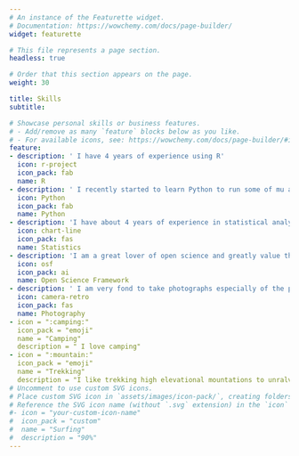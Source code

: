 ```yaml
---
# An instance of the Featurette widget.
# Documentation: https://wowchemy.com/docs/page-builder/
widget: featurette

# This file represents a page section.
headless: true

# Order that this section appears on the page.
weight: 30

title: Skills
subtitle:

# Showcase personal skills or business features.
# - Add/remove as many `feature` blocks below as you like.
# - For available icons, see: https://wowchemy.com/docs/page-builder/#icons
feature:
- description: ' I have 4 years of experience using R'
  icon: r-project
  icon_pack: fab
  name: R
- description: ' I recently started to learn Python to run some of mu analyses'
  icon: Python
  icon_pack: fab
  name: Python    
- description: 'I have about 4 years of experience in statistical analysis of different types of data'
  icon: chart-line
  icon_pack: fas
  name: Statistics
- description: 'I am a great lover of open science and greatly value their mission to increase the openness, integrity, and reproducibility in scientific research'
  icon: osf
  icon_pack: ai
  name: Open Science Framework    
- description: ' I am very fond to take photographs especially of the plants'
  icon: camera-retro
  icon_pack: fas
  name: Photography
- icon = ":camping:"
  icon_pack = "emoji"
  name = "Camping"
  description = " I love camping"  
- icon = ":mountain:"
  icon_pack = "emoji"
  name = "Trekking"
  description = "I like trekking high elevational mountations to unralvel alpine biodiversity"
# Uncomment to use custom SVG icons.
# Place custom SVG icon in `assets/images/icon-pack/`, creating folders if necessary.
# Reference the SVG icon name (without `.svg` extension) in the `icon` field.
#- icon = "your-custom-icon-name"
#  icon_pack = "custom"
#  name = "Surfing"
#  description = "90%"
---
```

